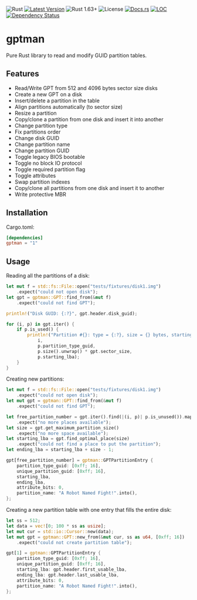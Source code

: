 ![Rust](https://github.com/rust-disk-partition-management/gptman/actions/workflows/rust.yml/badge.svg)
[![Latest Version](https://img.shields.io/crates/v/gptman.svg)](https://crates.io/crates/gptman)
![Rust 1.63+](https://img.shields.io/badge/rust-1.63%2B-orange.svg)
![License](https://img.shields.io/crates/l/gptman)
[![Docs.rs](https://docs.rs/gptman/badge.svg)](https://docs.rs/gptman)
[![LOC](https://tokei.rs/b1/github/rust-disk-partition-management/gptman)](https://github.com/rust-disk-partition-management/gptman)
[![Dependency Status](https://deps.rs/repo/github/rust-disk-partition-management/gptman/status.svg)](https://deps.rs/repo/github/rust-disk-partition-management/gptman)

gptman
======

Pure Rust library to read and modify GUID partition tables.

Features
--------

 *  Read/Write GPT from 512 and 4096 bytes sector size disks
 *  Create a new GPT on a disk
 *  Insert/delete a partition in the table
 *  Align partitions automatically (to sector size)
 *  Resize a partition
 *  Copy/clone a partition from one disk and insert it into another
 *  Change partition type
 *  Fix partitions order
 *  Change disk GUID
 *  Change partition name
 *  Change partition GUID
 *  Toggle legacy BIOS bootable
 *  Toggle no block IO protocol
 *  Toggle required partition flag
 *  Toggle attributes
 *  Swap partition indexes
 *  Copy/clone all partitions from one disk and insert it to another
 *  Write protective MBR

Installation
------------

Cargo.toml:
```toml
[dependencies]
gptman = "1"
```

Usage
-----

Reading all the partitions of a disk:

```rust
let mut f = std::fs::File::open("tests/fixtures/disk1.img")
    .expect("could not open disk");
let gpt = gptman::GPT::find_from(&mut f)
    .expect("could not find GPT");

println!("Disk GUID: {:?}", gpt.header.disk_guid);

for (i, p) in gpt.iter() {
    if p.is_used() {
        println!("Partition #{}: type = {:?}, size = {} bytes, starting lba = {}",
            i,
            p.partition_type_guid,
            p.size().unwrap() * gpt.sector_size,
            p.starting_lba);
    }
}
```

Creating new partitions:

```rust
let mut f = std::fs::File::open("tests/fixtures/disk1.img")
    .expect("could not open disk");
let mut gpt = gptman::GPT::find_from(&mut f)
    .expect("could not find GPT");

let free_partition_number = gpt.iter().find(|(i, p)| p.is_unused()).map(|(i, _)| i)
    .expect("no more places available");
let size = gpt.get_maximum_partition_size()
    .expect("no more space available");
let starting_lba = gpt.find_optimal_place(size)
    .expect("could not find a place to put the partition");
let ending_lba = starting_lba + size - 1;

gpt[free_partition_number] = gptman::GPTPartitionEntry {
    partition_type_guid: [0xff; 16],
    unique_partition_guid: [0xff; 16],
    starting_lba,
    ending_lba,
    attribute_bits: 0,
    partition_name: "A Robot Named Fight!".into(),
};
```

Creating a new partition table with one entry that fills the entire disk:

```rust
let ss = 512;
let data = vec![0; 100 * ss as usize];
let mut cur = std::io::Cursor::new(data);
let mut gpt = gptman::GPT::new_from(&mut cur, ss as u64, [0xff; 16])
    .expect("could not create partition table");

gpt[1] = gptman::GPTPartitionEntry {
    partition_type_guid: [0xff; 16],
    unique_partition_guid: [0xff; 16],
    starting_lba: gpt.header.first_usable_lba,
    ending_lba: gpt.header.last_usable_lba,
    attribute_bits: 0,
    partition_name: "A Robot Named Fight!".into(),
};
```
